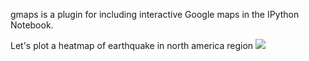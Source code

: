 gmaps is a plugin for including interactive Google maps in the IPython Notebook.

Let's plot a heatmap of earthquake in north america region
![](images/gmap1.png)
